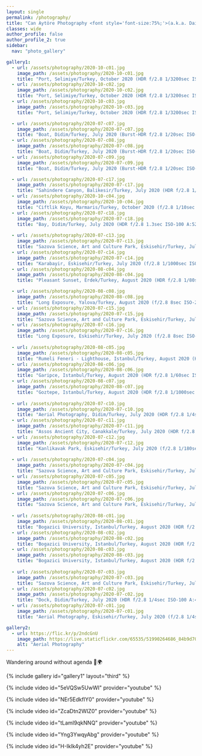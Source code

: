 ```yaml
---
layout: single
permalink: /photography/
title: "Can Aytöre Photography <font style='font-size:75%;'>(a.k.a. DailyHovering)</font>"
classes: wide
author_profile: false
author_profile_2: true
sidebar:
  nav: "photo_gallery"

gallery1:
  - url: /assets/photography/2020-10-c01.jpg
    image_path: /assets/photography/2020-10-c01.jpg
    title: "Port, Selimiye/Turkey, October 2020 (HDR f/2.8 1/3200sec ISO-100 A:145m)"
  - url: /assets/photography/2020-10-c02.jpg
    image_path: /assets/photography/2020-10-c02.jpg
    title: "Port, Selimiye/Turkey, October 2020 (HDR f/2.8 1/3200sec ISO-100 A:157m)"
  - url: /assets/photography/2020-10-c03.jpg
    image_path: /assets/photography/2020-10-c03.jpg
    title: "Port, Selimiye/Turkey, October 2020 (HDR f/2.8 1/3200sec ISO-100 A:220m)"

  - url: /assets/photography/2020-07-c07.jpg
    image_path: /assets/photography/2020-07-c07.jpg
    title: "Boat, Didim/Turkey, July 2020 (Burst-HDR f/2.8 1/20sec ISO-100 A:38m)"
  - url: /assets/photography/2020-07-c08.jpg
    image_path: /assets/photography/2020-07-c08.jpg
    title: "Boat, Didim/Turkey, July 2020 (Burst-HDR f/2.8 1/20sec ISO-100 A:30m)"
  - url: /assets/photography/2020-07-c09.jpg
    image_path: /assets/photography/2020-07-c09.jpg
    title: "Boat, Didim/Turkey, July 2020 (Burst-HDR f/2.8 1/20sec ISO-100 A:26m)"

  - url: /assets/photography/2020-07-c17.jpg
    image_path: /assets/photography/2020-07-c17.jpg
    title: "Sahindere Canyon, Balikesir/Turkey, July 2020 (HDR f/2.8 1/640sec ISO-100 A:97m)"
  - url: /assets/photography/2020-10-c04.jpg
    image_path: /assets/photography/2020-10-c04.jpg
    title: "Ciftlik Koyu, Marmaris/Turkey, October 2020 (f/2.8 1/10sec ISO-100 A:410m)"
  - url: /assets/photography/2020-07-c18.jpg
    image_path: /assets/photography/2020-07-c18.jpg
    title: "Bay, Didim/Turkey, July 2020 (HDR f/2.8 1.3sec ISO-100 A:52m)"
    
  - url: /assets/photography/2020-07-c13.jpg
    image_path: /assets/photography/2020-07-c13.jpg
    title: "Sazova Science, Art and Culture Park, Eskisehir/Turkey, July 2020 (HDR f/2.8 1/60sec ISO-100 A:41m)"
  - url: /assets/photography/2020-07-c14.jpg
    image_path: /assets/photography/2020-07-c14.jpg
    title: "Karabayir, Eskisehir/Turkey, July 2020 (f/2.8 1/1000sec ISO-100 A:14m)"
  - url: /assets/photography/2020-08-c04.jpg
    image_path: /assets/photography/2020-08-c04.jpg
    title: "Pleasant Sunset, Erdek/Turkey, August 2020 (HDR f/2.8 1/80sec ISO-100 A:7m)"

  - url: /assets/photography/2020-08-c08.jpg
    image_path: /assets/photography/2020-08-c08.jpg
    title: "Long Exposure, Yalova/Turkey, August 2020 (f/2.8 8sec ISO-200 A:5m)"
  - url: /assets/photography/2020-07-c15.jpg
    image_path: /assets/photography/2020-07-c15.jpg
    title: "Sazova Science, Art and Culture Park, Eskisehir/Turkey, July 2020 (f/2.8 1/5sec ISO-1600 A:36m)"
  - url: /assets/photography/2020-07-c16.jpg
    image_path: /assets/photography/2020-07-c16.jpg
    title: "Long Exposure, Eskisehir/Turkey, July 2020 (f/2.8 8sec ISO-200 A:30m)"
    
  - url: /assets/photography/2020-08-c05.jpg
    image_path: /assets/photography/2020-08-c05.jpg
    title: "Rumeli Feneri - Lighthouse, Istanbul/Turkey, August 2020 (HDR f/2.8 1/125sec ISO-100 A:182m)"
  - url: /assets/photography/2020-08-c06.jpg
    image_path: /assets/photography/2020-08-c06.jpg
    title: "Garipce, Istanbul/Turkey, August 2020 (HDR f/2.8 1/60sec ISO-100 A:143m)"
  - url: /assets/photography/2020-08-c07.jpg
    image_path: /assets/photography/2020-08-c07.jpg
    title: "Goztepe, Istanbul/Turkey, August 2020 (HDR f/2.8 1/1000sec ISO-100 A:134m)"
    
  - url: /assets/photography/2020-07-c10.jpg
    image_path: /assets/photography/2020-07-c10.jpg
    title: "Aerial Photography, Didim/Turkey, July 2020 (HDR f/2.8 1/4sec ISO-100 A:72m)"
  - url: /assets/photography/2020-07-c11.jpg
    image_path: /assets/photography/2020-07-c11.jpg
    title: "Assos Ancient City, Canakkale/Turkey, July 2020 (HDR f/2.8 1/15sec ISO-100 A:45m)"
  - url: /assets/photography/2020-07-c12.jpg
    image_path: /assets/photography/2020-07-c12.jpg
    title: "Kanlikavak Park, Eskisehir/Turkey, July 2020 (f/2.8 1/180sec ISO-100 A:100m)"
    
  - url: /assets/photography/2020-07-c04.jpg
    image_path: /assets/photography/2020-07-c04.jpg
    title: "Sazova Science, Art and Culture Park, Eskisehir/Turkey, July 2020 (HDR f/2.8 1/80sec ISO-100 A:93m)"
  - url: /assets/photography/2020-07-c05.jpg
    image_path: /assets/photography/2020-07-c05.jpg
    title: "Sazova Science, Art and Culture Park, Eskisehir/Turkey, July 2020 (HDR f/2.8 1/6sec ISO-100 A:85m)"
  - url: /assets/photography/2020-07-c06.jpg
    image_path: /assets/photography/2020-07-c06.jpg
    title: "Sazova Science, Art and Culture Park, Eskisehir/Turkey, July 2020 (HDR f/2.8 1/80sec ISO-100 A:40m)"
    
  - url: /assets/photography/2020-08-c01.jpg
    image_path: /assets/photography/2020-08-c01.jpg
    title: "Bogazici University, Istanbul/Turkey, August 2020 (HDR f/2.8 1/640sec ISO-100 A:41m)"
  - url: /assets/photography/2020-08-c02.jpg
    image_path: /assets/photography/2020-08-c02.jpg
    title: "Bogazici University, Istanbul/Turkey, August 2020 (HDR f/2.8 1/640sec ISO-100 A:124m)"
  - url: /assets/photography/2020-08-c03.jpg
    image_path: /assets/photography/2020-08-c03.jpg
    title: "Bogazici University, Istanbul/Turkey, August 2020 (HDR f/2.8 1/640sec ISO-100 A:176m)"
    
  - url: /assets/photography/2020-07-c03.jpg
    image_path: /assets/photography/2020-07-c03.jpg
    title: "Sazova Science, Art and Culture Park, Eskisehir/Turkey, July 2020 (HDR f/2.8 1/125sec ISO-100 A:55m)"
  - url: /assets/photography/2020-07-c02.jpg
    image_path: /assets/photography/2020-07-c02.jpg
    title: "Dock, Didim/Turkey, July 2020 (HDR f/2.8 1/4sec ISO-100 A:41m)"
  - url: /assets/photography/2020-07-c01.jpg
    image_path: /assets/photography/2020-07-c01.jpg
    title: "Aerial Photography, Eskisehir/Turkey, July 2020 (f/2.8 1/4sec ISO-100 A:82m)"

gallery2:
  - url: https://flic.kr/p/2ndcGnU
    image_path: https://live.staticflickr.com/65535/51990264686_84b9d70b89_b.jpg
    alt: "Aerial Photography"
---
```


Wandering around without agenda 👣🌍


{% include gallery id="gallery1" layout="third" %} 

<!-- {% include gallery id="gallery2" layout="third" caption="This is a sample gallery" %} -->

{% include video id="5eVQSw5UwWI" provider="youtube" %}

{% include video id="NEr5EdkflY0" provider="youtube" %}

{% include video id="ZcaDtn2WIZ0" provider="youtube" %}

{% include video id="tLamI9qkNNQ" provider="youtube" %}

{% include video id="Yng3YwqyAbg" provider="youtube" %}

{% include video id="H-Iklk4yh2E" provider="youtube" %}
